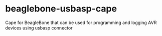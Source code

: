 beaglebone-usbasp-cape
======================

Cape for BeagleBone that can be used for programming and logging AVR devices using usbasp connector
